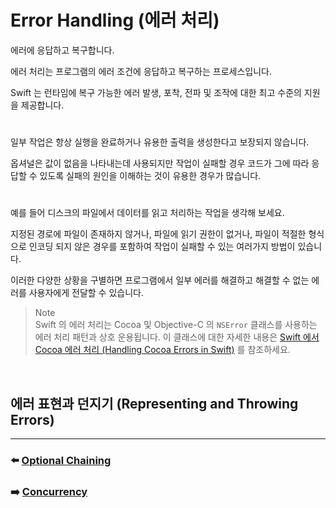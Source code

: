 # Error Handling (에러 처리)

에러에 응답하고 복구합니다.

에러 처리는 프로그램의 에러 조건에 응답하고 복구하는 프로세스입니다.

Swift 는 런타임에 복구 가능한 에러 발생, 포착, 전파 및 조작에 대한 최고 수준의 지원을 제공합니다.

#

일부 작업은 항상 실행을 완료하거나 유용한 출력을 생성한다고 보장되지 않습니다.

옵셔널은 값이 없음을 나타내는데 사용되지만 작업이 실패할 경우 코드가 그에 따라 응답할 수 있도록 실패의 원인을 이해하는 것이 유용한 경우가 많습니다.

#

예를 들어 디스크의 파일에서 데이터를 읽고 처리하는 작업을 생각해 보세요.

지정된 경로에 파일이 존재하지 않거나, 파일에 읽기 권한이 없거나, 파일이 적절한 형식으로 인코딩 되지 않은 경우를 포함하여 작업이 실패할 수 있는 여러가지 방법이 있습니다.

이러한 다양한 상황을 구별하면 프로그램에서 일부 에러를 해결하고 해결할 수 없는 에러를 사용자에게 전달할 수 있습니다.

> Note    
> Swift 의 에러 처리는 Cocoa 및 Objective-C 의 `NSError` 클래스를 사용하는 에러 처리 패턴과 상호 운용됩니다.
> 이 클래스에 대한 자세한 내용은 [Swift 에서 Cocoa 에러 처리 (Handling Cocoa Errors in Swift)]() 를 참조하세요.

<br>

## 에러 표현과 던지기 (Representing and Throwing Errors)

































***

### ⬅️ [Optional Chaining](https://github.com/Developer-Nova/Swift-Documentation/blob/main/Swift%20Documentation/2.Language%20Guide/16.Optional%20Chaining.md)

### ➡️ [Concurrency](https://github.com/Developer-Nova/Swift-Documentation/blob/main/Swift%20Documentation/2.Language%20Guide/18.Concurrency.md)
